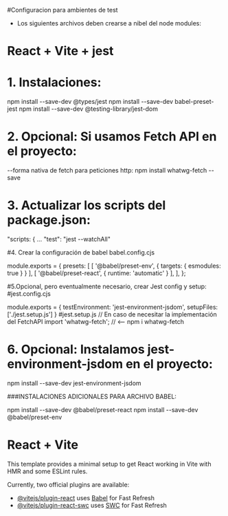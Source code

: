 #Configuracion para ambientes de test
- Los siguientes archivos deben crearse a nibel del node modules:

# React + Vite + jest
# 1. Instalaciones:

npm install --save-dev @types/jest
npm install --save-dev babel-preset-jest
npm install --save-dev @testing-library/jest-dom

# 2. Opcional: Si usamos Fetch API en el proyecto:
--forma nativa de fetch para peticiones http:
npm install whatwg-fetch --save

# 3. Actualizar los scripts del package.json:
"scripts: {
  ...
  "test": "jest --watchAll"

#4. Crear la configuración de babel babel.config.cjs

module.exports = {
    presets: [
        [ '@babel/preset-env', { targets: { esmodules: true } } ],
        [ '@babel/preset-react', { runtime: 'automatic' } ],
    ],
};

#5.Opcional, pero eventualmente necesario, crear Jest config y setup:
#jest.config.cjs

module.exports = {
    testEnvironment: 'jest-environment-jsdom',
    setupFiles: ['./jest.setup.js']
}
#jest.setup.js
// En caso de necesitar la implementación del FetchAPI
import 'whatwg-fetch'; // <-- npm i whatwg-fetch

# 6. Opcional: Instalamos jest-environment-jsdom en el proyecto:
npm install --save-dev jest-environment-jsdom

###INSTALACIONES ADICIONALES PARA ARCHIVO BABEL:

npm install --save-dev @babel/preset-react
npm install --save-dev @babel/preset-env

# React + Vite

This template provides a minimal setup to get React working in Vite with HMR and some ESLint rules.

Currently, two official plugins are available:

- [@vitejs/plugin-react](https://github.com/vitejs/vite-plugin-react/blob/main/packages/plugin-react/README.md) uses [Babel](https://babeljs.io/) for Fast Refresh
- [@vitejs/plugin-react-swc](https://github.com/vitejs/vite-plugin-react-swc) uses [SWC](https://swc.rs/) for Fast Refresh